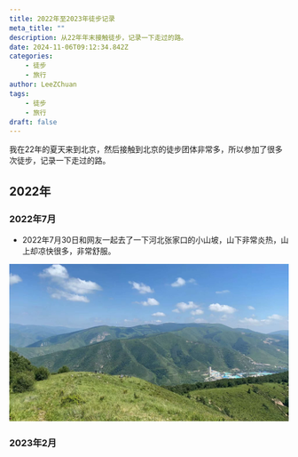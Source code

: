 ```yaml
---
title: 2022年至2023年徒步记录
meta_title: ""
description: 从22年年末接触徒步，记录一下走过的路。
date: 2024-11-06T09:12:34.842Z
categories:
    - 徒步
    - 旅行
author: LeeZChuan
tags:
    - 徒步
    - 旅行
draft: false
---
```



我在22年的夏天来到北京，然后接触到北京的徒步团体非常多，所以参加了很多次徒步，记录一下走过的路。

## 2022年

### 2022年7月

- 2022年7月30日和网友一起去了一下河北张家口的小山坡，山下非常炎热，山上却凉快很多，非常舒服。

![张家口](./image.png)

### 2023年2月
